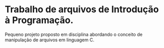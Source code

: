 # Trabalho de arquivos de Introdução à Programação.
Pequeno projeto proposto em disciplina abordando o conceito de manipulação de arquivos em linguagem C.
